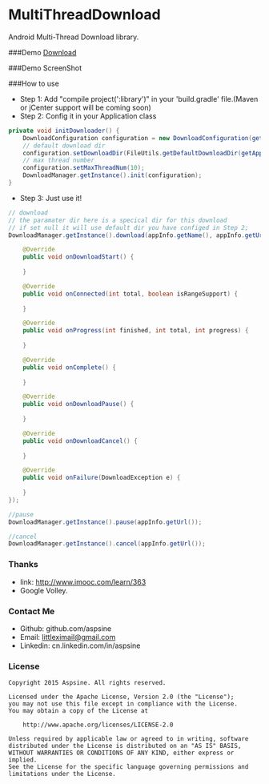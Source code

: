 # MultiThreadDownload
Android Multi-Thread Download library.

###Demo
[Download]()

###Demo ScreenShot


###How to use
- Step 1: Add "compile project(':library')" in your 'build.gradle' file.(Maven or jCenter support will be coming soon)
- Step 2: Config it in your Application class
```Java
private void initDownloader() {
    DownloadConfiguration configuration = new DownloadConfiguration(getApplicationContext());
    // default download dir
    configuration.setDownloadDir(FileUtils.getDefaultDownloadDir(getApplicationContext()));
    // max thread number
    configuration.setMaxThreadNum(10);
    DownloadManager.getInstance().init(configuration);
}
```
- Step 3: Just use it!
```Java
// download
// the paramater dir here is a specical dir for this download
// if set null it will use default dir you have configed in Step 2;
DownloadManager.getInstance().download(appInfo.getName(), appInfo.getUrl(), dir, new CallBack() {

    @Override
    public void onDownloadStart() {
    
    }

    @Override
    public void onConnected(int total, boolean isRangeSupport) {
    
    }

    @Override
    public void onProgress(int finished, int total, int progress) {
    
    }

    @Override
    public void onComplete() {
    
    }

    @Override
    public void onDownloadPause() {
    
    }

    @Override
    public void onDownloadCancel() {
    
    }

    @Override
    public void onFailure(DownloadException e) {
    
    }
});

//pause
DownloadManager.getInstance().pause(appInfo.getUrl());

//cancel
DownloadManager.getInstance().cancel(appInfo.getUrl());

```

### Thanks
- link: http://www.imooc.com/learn/363
- Google Volley.

### Contact Me
- Github:   github.com/aspsine
- Email:    littleximail@gmail.com
- Linkedin: cn.linkedin.com/in/aspsine

### License

    Copyright 2015 Aspsine. All rights reserved.

    Licensed under the Apache License, Version 2.0 (the "License");
    you may not use this file except in compliance with the License.
    You may obtain a copy of the License at

        http://www.apache.org/licenses/LICENSE-2.0

    Unless required by applicable law or agreed to in writing, software
    distributed under the License is distributed on an "AS IS" BASIS,
    WITHOUT WARRANTIES OR CONDITIONS OF ANY KIND, either express or implied.
    See the License for the specific language governing permissions and
    limitations under the License.
